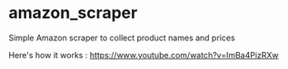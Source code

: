# amazon_scraper
Simple Amazon scraper to collect product names and prices

Here's how it works : https://www.youtube.com/watch?v=ImBa4PizRXw
